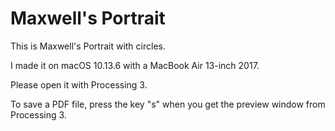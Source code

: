 # Maxwell's Portrait
This is Maxwell's Portrait with circles.

I made it on macOS 10.13.6 with a MacBook Air 13-inch 2017.

Please open it with Processing 3.

To save a PDF file, press the key "s" when you get the preview window from Processing 3.
